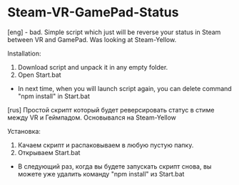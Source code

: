 # Steam-VR-GamePad-Status
[eng] - bad.
Simple script which just will be reverse your status in Steam between VR and GamePad. Was looking at Steam-Yellow.

Installation:
1. Download script and unpack it in any empty folder.
2. Open Start.bat
* In next time, when you will launch script again, you can delete command "npm install" in Start.bat

[rus]
Простой скрипт который будет реверсировать статус в стиме между VR и Геймпадом. Основывался на Steam-Yellow

Установка:
1. Качаем скрипт и распаковываем в любую пустую папку.
2. Открываем Start.bat
* В следующий раз, когда вы будете запускать скрипт снова, вы можете уже удалить команду "npm install" из Start.bat
